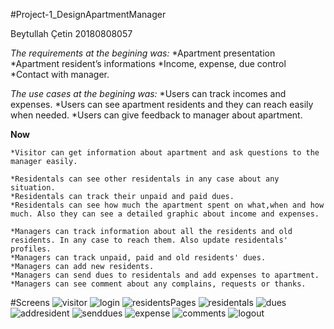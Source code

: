 #Project-1_DesignApartmentManager

Beytullah Çetin
20180808057

*The requirements at the begining was:*
    *Apartment presentation
    *Apartment resident’s informations
    *Income, expense, due control
    *Contact with manager.

*The use cases at the begining was:*
    *Users can track incomes and expenses.
    *Users can see apartment residents and they can reach easily when needed.
    *Users can give feedback to manager about apartment.

**Now**

    *Visitor can get information about apartment and ask questions to the manager easily.
    
    *Residentals can see other residentals in any case about any situation.
    *Residentals can track their unpaid and paid dues.
    *Residentals can see how much the apartment spent on what,when and how much. Also they can see a detailed graphic about income and expenses.
    
    *Managers can track information about all the residents and old residents. In any case to reach them. Also update residentals' profiles.
    *Managers can track unpaid, paid and old residents' dues.
    *Managers can add new residents.
    *Managers can send dues to residentals and add expenses to apartment.
    *Managers can see comment about any complains, requests or thanks.

#Screens
![visitor](https://github.com/BeytullahCetin/Project-1_DesignApartmentManager/tree/master/images/gifs/visitor.gif)
![login](https://github.com/BeytullahCetin/Project-1_DesignApartmentManager/tree/master/images/gifs/login.gif)
![residentsPages](https://github.com/BeytullahCetin/Project-1_DesignApartmentManager/tree/master/images/gifs/residental.gif)
![residentals](https://github.com/BeytullahCetin/Project-1_DesignApartmentManager/tree/master/images/gifs/residentals.gif)
![dues](https://github.com/BeytullahCetin/Project-1_DesignApartmentManager/tree/master/images/gifs/dues.gif)
![addresident](https://github.com/BeytullahCetin/Project-1_DesignApartmentManager/tree/master/images/gifs/addResident.gif)
![senddues](https://github.com/BeytullahCetin/Project-1_DesignApartmentManager/tree/master/images/gifs/senddues.gif)
![expense](https://github.com/BeytullahCetin/Project-1_DesignApartmentManager/tree/master/images/gifs/expense.gif)
![comments](https://github.com/BeytullahCetin/Project-1_DesignApartmentManager/tree/master/images/gifs/comments.gif)
![logout](https://github.com/BeytullahCetin/Project-1_DesignApartmentManager/tree/master/images/gifs/logout.gif)
